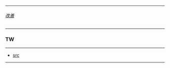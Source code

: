 
---

###### [改善](https://github.com/ttltrk/0C/blob/master/README.MD) 

---

### TW

---

* [src](https://www.instructionalsolutions.com/blog/become-a-technical-writer)

---

